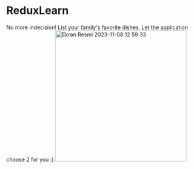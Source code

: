# ReduxLearn
No more indecision!
List your family's favorite dishes. Let the application choose 2 for you :)
<img width="346" alt="Ekran Resmi 2023-11-08 12 59 33" src="https://github.com/fatmayildiza/ReduxLearn/assets/77845128/e7da234d-4940-4e0a-8794-95b69ff96795">

